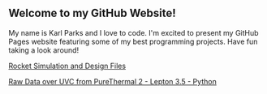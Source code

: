 ## Welcome to my GitHub Website!

My name is Karl Parks and I love to code. I'm excited to present my GitHub Pages website featuring some of my best programming projects. Have fun taking a look around!

[Rocket Simulation and Design Files](https://kheirlb.github.io/rockets/)  
  
[Raw Data over UVC from PureThermal 2 - Lepton 3.5 - Python](https://github.com/Kheirlb/purethermal1-uvc-capture) 

